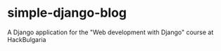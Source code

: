 # simple-django-blog
A Django application for the "Web development with Django" course  at HackBulgaria
